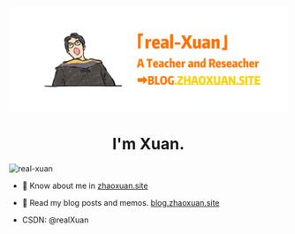 ![Cover Image](cover.jpg)

<h1 align="center">I'm Xuan.</h1>
<img src="https://komarev.com/ghpvc/?username=real-xuan&label=Profile%20views&color=0e75b6&style=flat" alt="real-xuan" />

<p align="left">  

- 📄 Know about me in [zhaoxuan.site](https://zhaoxuan.site)
- 📝 Read my blog posts and memos. [blog.zhaoxuan.site](https://blog.zhaoxuan.site)
- CSDN: @realXuan

  </p>
